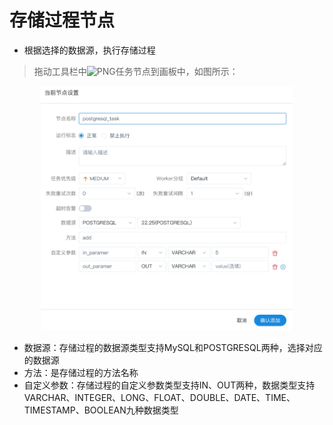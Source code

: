 # 存储过程节点

- 根据选择的数据源，执行存储过程
> 拖动工具栏中![PNG](https://analysys.github.io/easyscheduler_docs_cn/images/toolbar_PROCEDURE.png)任务节点到画板中，如图所示：

<p align="center">
   <img src="/img/procedure_edit.png" width="80%" />
 </p>

- 数据源：存储过程的数据源类型支持MySQL和POSTGRESQL两种，选择对应的数据源
- 方法：是存储过程的方法名称
- 自定义参数：存储过程的自定义参数类型支持IN、OUT两种，数据类型支持VARCHAR、INTEGER、LONG、FLOAT、DOUBLE、DATE、TIME、TIMESTAMP、BOOLEAN九种数据类型
